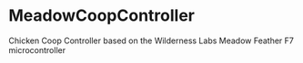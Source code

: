 # MeadowCoopController
Chicken Coop Controller based on the Wilderness Labs Meadow Feather F7 microcontroller
